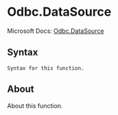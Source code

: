 ---
---

# Odbc.DataSource

Microsoft Docs: [Odbc.DataSource](https://docs.microsoft.com/en-us/powerquery-m/odbc-datasource)

## Syntax

```powerquery-m
Syntax for this function.
```

## About

About this function.

